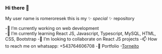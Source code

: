 ### Hi there 👋


My user name is romeroresek this is my ✨ _special_ ✨ repository<br>

-🔭 I’m currently working on web development<br>
-🌱 I’m currently learning React JS, Javascript, Typescript, MySQL, HTML, CSS, Bootstrap
-👯 I’m looking to collaborate on React JS projects
-📫 How to reach me on whatsapp: +543764606708
-💼 Portfolio
-[Torneito](http://torneito.com.ar)

